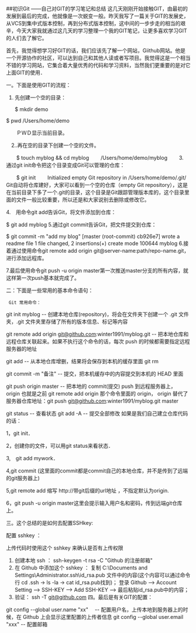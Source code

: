 ##初识Git ——自己对GIT的学习笔记和总结
这几天刚刚开始接触GIT，由最初的发展到最后的完成，他就像是一次蜕变一般。昨天我写了一篇关于GIT的发展史，从VCS到集中式版本控制，再到分布式版本控制，这中间的一步步走的相当的艰辛，今天大家我就通过这几天的学习整理一个我的GIT笔记，让更多喜欢学习GIT的人们去了解它。

 首先，我觉得想学习好GIT的话，我们应该先了解一个网站，Giithub网站。他是一个开源协作的社区，可以达到自己和其他人读或者写项目。我觉得这是一个相当不错的学习网站，它集合着大量优秀的代码和学习资料，当然我们更重要的是对它上面GIT的使用．

一。下面是使用GIT的流程：

   1. 先创建一个空的目录：

       $ mkdir demo

$ pwd
/Users/home/demo

 　　ＰＷＤ显示当前目录。

　2..再在空的目录下创建一个空的文件。　　　　

　　$ touch myblog && cd myblog
　　/Users/home/demo/myblog　
　3.　通过git init命令把这个目录变成Git可以管理的仓库：


　　$ git init
　　Initialized empty Git repository in /Users/home/demo/.git/　　
　Git自动将仓库建好，大家可以看到一个空的仓库（empty Git repository），这是在当前目录下多了一个.git的目录，这个目录是Git跟踪管理版本库的，这个目录里面的文件一般比较重要，所以还是和大家说别去删除或修改它。

  4.　用命令git add告诉Git，将文件添加到仓库：

$ git add myblog
  5.通过git commit告诉Git，把文件提交到仓库：

$ git commit -m "add my blog"
    [master (root-commit) cb926e7] wrote a readme file
    1 file changed, 2 insertions(+)
    create mode 100644 myblog
6.接着通过使用命令git remote add origin git@server-name:path/repo-name.git，进行添加远程库。

7.最后使用命令git push -u origin master第一次推送master分支的所有内容，就这样第一次push基本就完成了。

  二：下面是一些常用的基本命令语句：

     Git 常用命令：

git init myblog           -- 创建本地仓库(repository)，将会在文件夹下创建一个 .git 文件夹，.git 文件夹里存储了所有的版本信息、标记等内容

git remote add origin git@github.com:winter1991/myblog.git
                        -- 把本地仓库和远程仓库关联起来。如果不执行这个命令的话，每次 push 的时候都需要指定远程服务器的地址

git add                  -- 从本地仓库增删，结果将会保存到本机的缓存里面
git rm

git commit -m "备注"     -- 提交，把本机缓存中的内容提交到本机的 HEAD 里面

git push origin master   -- 把本地的 commit(提交) push 到远程服务器上，
origin 也就是之前 git remote add origin 那个命令里面的 origin，
origin 替代了服务器仓库地址：git push git@github.com:winter1991/myblog.git master

git status               -- 查看状态
git add -A               -- 提交全部修改
    如果是我们自己建立仓库代码的话：

 1，git init．

 2，创建你的文件，可以用git status来看状态．

 3,　git add  mywork．

 4,git commit (这里面的commit都是commit自己的本地仓库，并不是传到了远端的git服务器上)

 5,git remote add 缩写  http://带git后缀的url地址 ，不指定默认为origin.

 6，git push -u origin master这里会提示输入用户名和密码，传到远端git仓库上。

三。这个总结的是如何去配置SSHkey:

配置 sshkey ：

  上传代码时使用这个 sshkey 来确认是否有上传权限
   1. 创建本地 ssh ： ssh-keygen -t rsa -C "Github 的注册邮箱"
   2. 在 Github 中添加这个 sshkey ：
       复制  C:\Documents and Settings\Administrator\.ssh\id_rsa.pub 文件中的内容(这个内容可以通过命令行 cd .ssh -> ls -la -> cat id_rsa.pub找到)；
       登录  Github --> Account Setting  --> SSH-KEY --> Add SSH-KEY -->
       最后粘贴id_rsa.pub中的内容；
   3. 验证： ssh -T git@github.com
四。最后是有关GIT的配置：

git config --global user.name "xx"
　-- 配置用户名，上传本地到服务器上的时候，在 Github 上会显示这里配置的上传者信息
git config --global user.email "xxx"
 -- 配置邮箱
